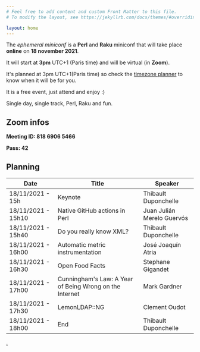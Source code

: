 ```yaml
---
# Feel free to add content and custom Front Matter to this file.
# To modify the layout, see https://jekyllrb.com/docs/themes/#overriding-theme-defaults

layout: home
---
```


The *ephemeral miniconf* is a **Perl** and **Raku** miniconf that will take place **online** on **18 november 2021**.

It will start at **3pm** UTC+1 (Paris time) and will be virtual (in **Zoom**).

It's planned at 3pm UTC+1(Paris time) so check the [timezone planner](https://everytimezone.com/s/ec3d1b5c) to know when it will be for you.

It is a free event, just attend and enjoy :)

Single day, single track, Perl, Raku and fun.

## Zoom infos

**Meeting ID: 818 6906 5466**

**Pass: 42**

## Planning

| Date                | Title                                                   | Speaker                    |
|---------------------|---------------------------------------------------------|----------------------------|
| 18/11/2021 - 15h    | Keynote                                                 | Thibault Duponchelle       |
| 18/11/2021 - 15h10  | Native GitHub actions in Perl                           | Juan Julián Merelo Guervós |
| 18/11/2021 - 15h40  | Do you really know XML?                                 | Thibault Duponchelle       |
| 18/11/2021 - 16h00  | Automatic metric instrumentation                        | José Joaquín Atria         |
| 18/11/2021 - 16h30  | Open Food Facts                                         | Stephane Gigandet          |
| 18/11/2021 - 17h00  | Cunningham's Law: A Year of Being Wrong on the Internet | Mark Gardner               |
| 18/11/2021 - 17h30  | LemonLDAP::NG                                           | Clement Oudot              |
| 18/11/2021 - 18h00  | End                                                     | Thibault Duponchelle       |

[.](https://github.com/thibaultduponchelle/the-ephemeral-miniconf/)
